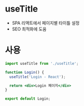 # useTitle
- SPA 리액트에서 페이지별 타이틀 설정
- SEO 최적화에 도움

# 사용
```jsx
import useTitle from './useTitle';

function Login() {
  useTitle('Login - React');

  return <div>Login 페이지</div>
}

export default Login;
```